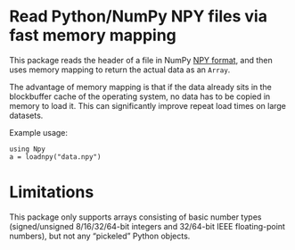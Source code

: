 # Read Python/NumPy NPY files via fast memory mapping

This package reads the header of a file in NumPy [NPY
format](https://numpy.org/doc/stable/reference/generated/numpy.lib.format.html),
and then uses memory mapping to return the actual data as an `Array`.

The advantage of memory mapping is that if the data already sits in
the blockbuffer cache of the operating system, no data has to be
copied in memory to load it. This can significantly improve repeat
load times on large datasets.

Example usage:

```
using Npy
a = loadnpy("data.npy")
```

# Limitations

This package only supports arrays consisting of basic number types
(signed/unsigned 8/16/32/64-bit integers and 32/64-bit IEEE
floating-point numbers), but not any “pickeled” Python objects.
